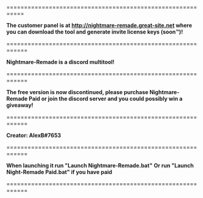 ===========================================================

**The customer panel is at http://nightmare-remade.great-site.net
where you can download the tool and generate invite license
keys (soon™)!**

============================================================

**Nightmare-Remade is a discord multitool!**

============================================================

**The free version is now discontinued, please purchase Nightmare-Remade Paid or join the discord server and you could possibly win a giveaway!**

============================================================

**Creator: AlexB#7653**

============================================================

**When launching it run "Launch Nightmare-Remade.bat"**
**Or run "Launch Night-Remade Paid.bat" if you have paid**

============================================================
